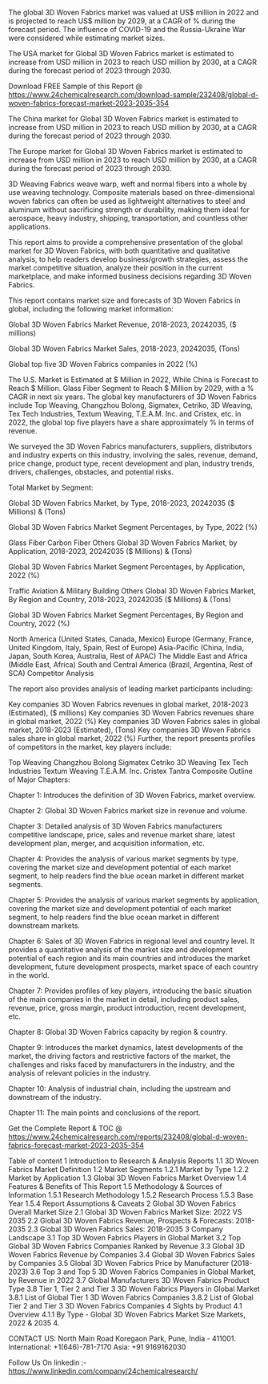 The global 3D Woven Fabrics market was valued at US$ million in 2022 and is projected to reach US$ million by 2029, at a CAGR of % during the forecast period. The influence of COVID-19 and the Russia-Ukraine War were considered while estimating market sizes.

The USA market for Global 3D Woven Fabrics  market is estimated to increase from USD million in 2023 to reach USD million by 2030, at a CAGR during the forecast period of 2023 through 2030.

Download FREE Sample of this Report @ https://www.24chemicalresearch.com/download-sample/232408/global-d-woven-fabrics-forecast-market-2023-2035-354

The China market for Global 3D Woven Fabrics  market is estimated to increase from USD million in 2023 to reach USD million by 2030, at a CAGR during the forecast period of 2023 through 2030.

The Europe market for Global 3D Woven Fabrics  market is estimated to increase from USD million in 2023 to reach USD million by 2030, at a CAGR during the forecast period of 2023 through 2030.

3D Weaving Fabrics weave warp, weft and normal fibers into a whole by use weaving technology. Composite materials based on three-dimensional woven fabrics can often be used as lightweight alternatives to steel and aluminum without sacrificing strength or durability, making them ideal for aerospace, heavy industry, shipping, transportation, and countless other applications.

This report aims to provide a comprehensive presentation of the global market for 3D Woven Fabrics, with both quantitative and qualitative analysis, to help readers develop business/growth strategies, assess the market competitive situation, analyze their position in the current marketplace, and make informed business decisions regarding 3D Woven Fabrics.

This report contains market size and forecasts of 3D Woven Fabrics in global, including the following market information:

Global 3D Woven Fabrics Market Revenue, 2018-2023, 20242035, ($ millions)

Global 3D Woven Fabrics Market Sales, 2018-2023, 20242035, (Tons)

Global top five 3D Woven Fabrics companies in 2022 (%)

The U.S. Market is Estimated at $ Million in 2022, While China is Forecast to Reach $ Million.
Glass Fiber Segment to Reach $ Million by 2029, with a % CAGR in next six years.
The global key manufacturers of 3D Woven Fabrics include Top Weaving, Changzhou Bolong, Sigmatex, Cetriko, 3D Weaving, Tex Tech Industries, Textum Weaving, T.E.A.M. Inc. and Cristex, etc. in 2022, the global top five players have a share approximately % in terms of revenue.

We surveyed the 3D Woven Fabrics manufacturers, suppliers, distributors and industry experts on this industry, involving the sales, revenue, demand, price change, product type, recent development and plan, industry trends, drivers, challenges, obstacles, and potential risks.

Total Market by Segment:

Global 3D Woven Fabrics Market, by Type, 2018-2023, 20242035 ($ Millions) & (Tons)

Global 3D Woven Fabrics Market Segment Percentages, by Type, 2022 (%)

Glass Fiber
Carbon Fiber
Others
Global 3D Woven Fabrics Market, by Application, 2018-2023, 20242035 ($ Millions) & (Tons)

Global 3D Woven Fabrics Market Segment Percentages, by Application, 2022 (%)

Traffic
Aviation & Military
Building
Others
Global 3D Woven Fabrics Market, By Region and Country, 2018-2023, 20242035 ($ Millions) & (Tons)

Global 3D Woven Fabrics Market Segment Percentages, By Region and Country, 2022 (%)

North America (United States, Canada, Mexico)
Europe (Germany, France, United Kingdom, Italy, Spain, Rest of Europe)
Asia-Pacific (China, India, Japan, South Korea, Australia, Rest of APAC)
The Middle East and Africa (Middle East, Africa)
South and Central America (Brazil, Argentina, Rest of SCA)
Competitor Analysis

The report also provides analysis of leading market participants including:

Key companies 3D Woven Fabrics revenues in global market, 2018-2023 (Estimated), ($ millions)
Key companies 3D Woven Fabrics revenues share in global market, 2022 (%)
Key companies 3D Woven Fabrics sales in global market, 2018-2023 (Estimated), (Tons)
Key companies 3D Woven Fabrics sales share in global market, 2022 (%)
Further, the report presents profiles of competitors in the market, key players include:

Top Weaving
Changzhou Bolong
Sigmatex
Cetriko
3D Weaving
Tex Tech Industries
Textum Weaving
T.E.A.M. Inc.
Cristex
Tantra Composite
Outline of Major Chapters:

Chapter 1: Introduces the definition of 3D Woven Fabrics, market overview.

Chapter 2: Global 3D Woven Fabrics market size in revenue and volume.

Chapter 3: Detailed analysis of 3D Woven Fabrics manufacturers competitive landscape, price, sales and revenue market share, latest development plan, merger, and acquisition information, etc.

Chapter 4: Provides the analysis of various market segments by type, covering the market size and development potential of each market segment, to help readers find the blue ocean market in different market segments.

Chapter 5: Provides the analysis of various market segments by application, covering the market size and development potential of each market segment, to help readers find the blue ocean market in different downstream markets.

Chapter 6: Sales of 3D Woven Fabrics in regional level and country level. It provides a quantitative analysis of the market size and development potential of each region and its main countries and introduces the market development, future development prospects, market space of each country in the world.

Chapter 7: Provides profiles of key players, introducing the basic situation of the main companies in the market in detail, including product sales, revenue, price, gross margin, product introduction, recent development, etc.

Chapter 8: Global 3D Woven Fabrics capacity by region & country.

Chapter 9: Introduces the market dynamics, latest developments of the market, the driving factors and restrictive factors of the market, the challenges and risks faced by manufacturers in the industry, and the analysis of relevant policies in the industry.

Chapter 10: Analysis of industrial chain, including the upstream and downstream of the industry.

Chapter 11: The main points and conclusions of the report.

Get the Complete Report & TOC @ https://www.24chemicalresearch.com/reports/232408/global-d-woven-fabrics-forecast-market-2023-2035-354

Table of content
1 Introduction to Research & Analysis Reports
1.1 3D Woven Fabrics Market Definition
1.2 Market Segments
1.2.1 Market by Type
1.2.2 Market by Application
1.3 Global 3D Woven Fabrics Market Overview
1.4 Features & Benefits of This Report
1.5 Methodology & Sources of Information
1.5.1 Research Methodology
1.5.2 Research Process
1.5.3 Base Year
1.5.4 Report Assumptions & Caveats
2 Global 3D Woven Fabrics Overall Market Size
2.1 Global 3D Woven Fabrics Market Size: 2022 VS 2035
2.2 Global 3D Woven Fabrics Revenue, Prospects & Forecasts: 2018-2035
2.3 Global 3D Woven Fabrics Sales: 2018-2035
3 Company Landscape
3.1 Top 3D Woven Fabrics Players in Global Market
3.2 Top Global 3D Woven Fabrics Companies Ranked by Revenue
3.3 Global 3D Woven Fabrics Revenue by Companies
3.4 Global 3D Woven Fabrics Sales by Companies
3.5 Global 3D Woven Fabrics Price by Manufacturer (2018-2023)
3.6 Top 3 and Top 5 3D Woven Fabrics Companies in Global Market, by Revenue in 2022
3.7 Global Manufacturers 3D Woven Fabrics Product Type
3.8 Tier 1, Tier 2 and Tier 3 3D Woven Fabrics Players in Global Market
3.8.1 List of Global Tier 1 3D Woven Fabrics Companies
3.8.2 List of Global Tier 2 and Tier 3 3D Woven Fabrics Companies
4 Sights by Product
4.1 Overview
4.1.1 By Type - Global 3D Woven Fabrics Market Size Markets, 2022 & 2035
4.

CONTACT US:
North Main Road Koregaon Park, Pune, India - 411001.
International: +1(646)-781-7170
Asia: +91 9169162030

Follow Us On linkedin :- https://www.linkedin.com/company/24chemicalresearch/
